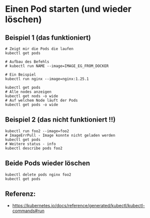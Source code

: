# Einen Pod starten (und wieder löschen)

## Beispiel 1 (das funktioniert)

```
# Zeigt mir die Pods die laufen
kubectl get pods 

# Aufbau des Befehls  
# kubectl run NAME --image=IMAGE_EG_FROM_DOCKER

# Ein Beispiel
kubectl run nginx --image=nginx:1.25.1

kubectl get pods 
# Alle nodes anzeigen
kubectl get nods -o wide 
# Auf welchem Node läuft der Pods
kubectl get pods -o wide 
```

## Beispiel 2 (das nicht funktioniert !!)

```
kubectl run foo2 --image=foo2
# ImageErrPull - Image konnte nicht geladen werden 
kubectl get pods 
# Weitere status - info 
kubectl describe pods foo2 
```

## Beide Pods wieder löschen

```
kubectl delete pods nginx foo2 
kubectl get pods
```

## Referenz:

  * https://kubernetes.io/docs/reference/generated/kubectl/kubectl-commands#run
